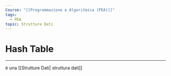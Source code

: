 ```yaml
---
Course: "[[Programmazione e Algoritmica (PEA)]]"
tags:
  - PEA
topic: Strutture Dati
---
```

# Hash Table
---

è una [[Strutture Dati| struttura dati]]